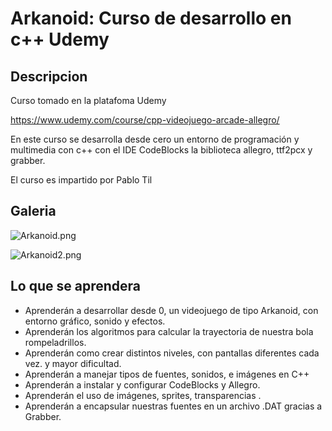 
# Arkanoid: Curso de desarrollo en c++ Udemy

## Descripcion 

Curso tomado en la platafoma Udemy

https://www.udemy.com/course/cpp-videojuego-arcade-allegro/

En este curso se desarrolla desde cero un entorno de programación y multimedia
con c++ con el IDE CodeBlocks la biblioteca allegro, ttf2pcx y grabber.

El curso es impartido por Pablo Til

## Galeria

![Arkanoid.png](Arkanoid/ImagenesRepo/Arkanoid.png)

![Arkanoid2.png](Arkanoid/ImagenesRepo/Arkanoid2.png)

## Lo que se aprendera 

- Aprenderán a desarrollar desde 0, un videojuego de tipo Arkanoid, con entorno gráfico, sonido y efectos.
- Aprenderán los algoritmos para calcular la trayectoria de nuestra bola rompeladrillos.
- Aprenderán como crear distintos niveles, con pantallas diferentes cada vez. y mayor dificultad.
- Aprenderán a manejar tipos de fuentes, sonidos, e imágenes en C++
- Aprenderán a instalar y configurar CodeBlocks y Allegro.
- Aprenderán el uso de imágenes, sprites, transparencias .
- Aprenderán a encapsular nuestras fuentes en un archivo .DAT gracias a Grabber.
